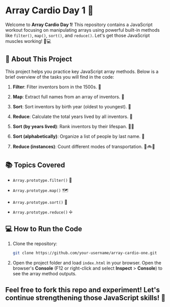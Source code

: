 # Array Cardio Day 1 💪

Welcome to **Array Cardio Day 1**! This repository contains a JavaScript workout focusing on manipulating arrays using powerful built-in methods like `filter()`, `map()`, `sort()`, and `reduce()`. Let's get those JavaScript muscles working! 🧠💻

## 📝 About This Project

This project helps you practice key JavaScript array methods. Below is a brief overview of the tasks you will find in the code:

1. **Filter**: Filter inventors born in the 1500s. 🔎

2. **Map**: Extract full names from an array of inventors. 📇

3. **Sort**: Sort inventors by birth year (oldest to youngest). 📅

4. **Reduce**: Calculate the total years lived by all inventors. 🧮

5. **Sort (by years lived)**: Rank inventors by their lifespan. 👵🧓

6. **Sort (alphabetically)**: Organize a list of people by last name. 📂

7. **Reduce (instances)**: Count different modes of transportation. 🚗🚲🚶

## 📚 Topics Covered

- `Array.prototype.filter()` 🌿

- `Array.prototype.map()` 🗺️

- `Array.prototype.sort()` 🔀

- `Array.prototype.reduce()` ➗

## 💻 How to Run the Code

1. Clone the repository:

    ```bash
    git clone https://github.com/your-username/array-cardio-one.git
    ```

2. Open the project folder and load `index.html` in your browser. Open the browser's **Console** (F12 or right-click and select **Inspect** > **Console**) to see the array method outputs.

## Feel free to fork this repo and experiment! Let's continue strengthening those JavaScript skills! 💪
